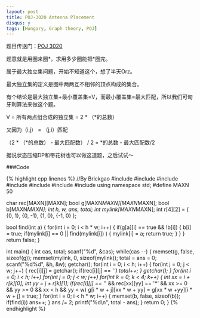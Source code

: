 ```yaml
---
layout: post
title: POJ-3020 Antenna Placement 
disqus: y
tags: [Hungary, Graph theory, POJ]
---
```


题目传送门：<a href = "http://poj.org/problem?id=3020" >POJ 3020</a>

<p>题意就是用圈来圈*，求用多少圈能把*圈完。</p>

属于最大独立集问题，开始不知道这个，想了半天Orz。

最大独立集的定义是图中两两互不相邻的顶点构成的集合。

<p>有个结论是最大独立集+最小覆盖集=V，而最小覆盖集=最大匹配，所以我们可匈牙利算法来做这个题。</p>

<p>V = 所有两点组合成的独立集 = 2 * （*的总数)</p>

<p>又因为（i,j） = （j,i）匹配</p>

<p>（2 * （*的总数） - 最大匹配数） / 2 = *的总数 - 最大匹配数/2</p>

据说状态压缩DP和带花树也可以做这道题，之后试试～

###Code

{% highlight cpp linenos %}
//By Brickgao
#include <iostream>
#include <cstdio>
#include <cstring>
#include <cmath>
#include <cstdlib>
#include <algorithm>
#include <vector>
using namespace std;
#define MAXN 50

char rec[MAXN][MAXN];
bool g[MAXN*MAXN][MAXN*MAXN];
bool b[MAXN*MAXN];
int h, w, ans, total;
int mylink[MAXN*MAXN];
int r[4][2] = {
    {0, 1}, 
    {0, -1}, 
    {1, 0}, 
    {-1, 0}
};

bool find(int a)
{
	for(int i = 0; i < h * w; i++)
	{
		if(g[a][i] == true && !b[i])
		{
			b[i] = true;
			if(mylink[i] == 0 || find(mylink[i]) )
			{
				mylink[i] = a;
				return true;
			}
		}
	}
	return false;
}

int main()
{
	int cas, total;
	scanf("%d", &cas);
	while(cas --)
	{
		memset(g, false, sizeof(g));
		memset(mylink, 0, sizeof(mylink));
		total = ans = 0;
		scanf("%d%d", &h, &w);
		getchar();
		for(int i = 0; i < h; i++)
		{
			for(int j = 0; j < w; j++)
			{
				rec[i][j] = getchar();
				if(rec[i][j] == '*') total++;
			}
			getchar();
		}
		for(int i = 0; i < h; i++)
			for(int j = 0;  j < w; j++)
				for(int k = 0; k < 4; k++)
				{
					int xx = i + r[k][0];
					int yy = j + r[k][1];
					if(rec[i][j] == '*' && rec[xx][yy] == '*' &&  xx >= 0 && yy >= 0 && xx < h && yy < w)
						g[i * w + j][xx * w + yy] = g[xx * w +yy][i * w + j] = true;
				}
		for(int i = 0; i < h * w; i++)
		{
			memset(b, false, sizeof(b));
			if(find(i)) ans++;
		}
		ans /= 2;
		printf("%d\n", total - ans);
	}
    return 0;
}
{% endhighlight %}
